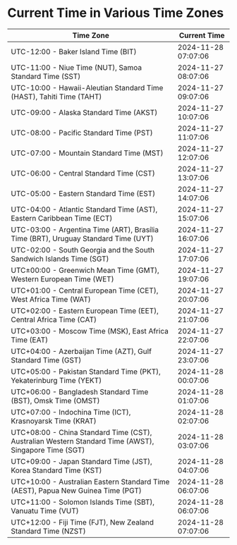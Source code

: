 # Current Time in Various Time Zones

| Time Zone | Current Time |
|-----------|--------------|
| UTC-12:00 - Baker Island Time (BIT) | 2024-11-28 07:07:06 |
| UTC-11:00 - Niue Time (NUT), Samoa Standard Time (SST) | 2024-11-27 08:07:06 |
| UTC-10:00 - Hawaii-Aleutian Standard Time (HAST), Tahiti Time (TAHT) | 2024-11-27 09:07:06 |
| UTC-09:00 - Alaska Standard Time (AKST) | 2024-11-27 10:07:06 |
| UTC-08:00 - Pacific Standard Time (PST) | 2024-11-27 11:07:06 |
| UTC-07:00 - Mountain Standard Time (MST) | 2024-11-27 12:07:06 |
| UTC-06:00 - Central Standard Time (CST) | 2024-11-27 13:07:06 |
| UTC-05:00 - Eastern Standard Time (EST) | 2024-11-27 14:07:06 |
| UTC-04:00 - Atlantic Standard Time (AST), Eastern Caribbean Time (ECT) | 2024-11-27 15:07:06 |
| UTC-03:00 - Argentina Time (ART), Brasília Time (BRT), Uruguay Standard Time (UYT) | 2024-11-27 16:07:06 |
| UTC-02:00 - South Georgia and the South Sandwich Islands Time (SGT) | 2024-11-27 17:07:06 |
| UTC±00:00 - Greenwich Mean Time (GMT), Western European Time (WET) | 2024-11-27 19:07:06 |
| UTC+01:00 - Central European Time (CET), West Africa Time (WAT) | 2024-11-27 20:07:06 |
| UTC+02:00 - Eastern European Time (EET), Central Africa Time (CAT) | 2024-11-27 21:07:06 |
| UTC+03:00 - Moscow Time (MSK), East Africa Time (EAT) | 2024-11-27 22:07:06 |
| UTC+04:00 - Azerbaijan Time (AZT), Gulf Standard Time (GST) | 2024-11-27 23:07:06 |
| UTC+05:00 - Pakistan Standard Time (PKT), Yekaterinburg Time (YEKT) | 2024-11-28 00:07:06 |
| UTC+06:00 - Bangladesh Standard Time (BST), Omsk Time (OMST) | 2024-11-28 01:07:06 |
| UTC+07:00 - Indochina Time (ICT), Krasnoyarsk Time (KRAT) | 2024-11-28 02:07:06 |
| UTC+08:00 - China Standard Time (CST), Australian Western Standard Time (AWST), Singapore Time (SGT) | 2024-11-28 03:07:06 |
| UTC+09:00 - Japan Standard Time (JST), Korea Standard Time (KST) | 2024-11-28 04:07:06 |
| UTC+10:00 - Australian Eastern Standard Time (AEST), Papua New Guinea Time (PGT) | 2024-11-28 06:07:06 |
| UTC+11:00 - Solomon Islands Time (SBT), Vanuatu Time (VUT) | 2024-11-28 06:07:06 |
| UTC+12:00 - Fiji Time (FJT), New Zealand Standard Time (NZST) | 2024-11-28 07:07:06 |
